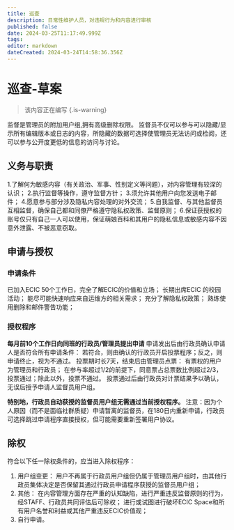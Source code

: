 ```yaml
---
title: 巡查
description: 日常性维护人员，对违规行为和内容进行审核
published: false
date: 2024-03-25T11:17:49.999Z
tags: 
editor: markdown
dateCreated: 2024-03-24T14:58:36.356Z
---
```


# 巡查-草案
> 该内容正在编写
{.is-warning}

监督是管理员的附加用户组,拥有高级删除权限。
监督员不仅可以参与可以隐藏/显示所有编辑版本或日志的内容，所隐藏的数据可选择使管理员无法访问或检阅，还可以参与公开度更低的信息的访问与讨论。

## 义务与职责
1.了解何为敏感内容（有关政治、军事、性别定义等问题），对内容管理有较深的认识；
2.执行监督等操作，遵守监督方针；
3.须允许其他用户向您发送电子邮件；
4.愿意参与部分涉及隐私内容处理的对外交流；
5.自我监督、与其他监督员互相监督，确保自己都和同僚严格遵守隐私权政策、监督原则；
6.保证获授权的账号仅只有自己一人可以使用，保证萌娘百科和其用户的隐私信息或敏感内容不因意外泄露、不被恶意窃取。

## 申请与授权
### 申请条件
已加入ECIC 50个工作日，完全了解ECIC的价值和立场；
长期出席ECIC 的校园活动；
能尽可能快速响应来自运维方的相关需求；
充分了解隐私权政策；
熟练使用删除和邮件警告功能；

### 授权程序
**每月前10个工作日向同班的行政员/管理员提出申请**
申请发出后由行政员确认申请人是否符合所有申请条件：
  若符合，则由确认的行政员开启投票程序；反之，则申请终止，视为不通过。
投票期时长7天，结束后由管理员点票：
有票权的用户为管理员和行政员；
在参与率超过1/2的前提下，同意票占总票数比例超过2/3，投票通过；除此以外，投票不通过。
投票通过后由行政员对计票结果予以确认，无误后授予申请人监督员用户组。 

**特别地，行政员自动获授的监督员用户组无需通过当前授权程序。**
注意：因为个人原因（而不是面临社群质疑）申请暂离的监督员，在180日内重新申请，行政员可选择跳过申请程序直接授权，但可能需要重新签署用户协议。


## 除权
符合以下任一除权条件的，应当进入除权程序：

1. 用户组变更：
用户不再属于行政员用户组但仍属于管理员用户组时，由其他行政员集体决定是否保留其通过行政员申请程序获授的监督员用户组；
2. 其他：
在内容管理方面存在严重的认知缺陷，进行严重违反监督原则的行为，经STAFF、行政员共同评估后可除权；
进行或试图进行破坏ECIC Space和所有用户名誉和利益或其他严重违反ECIC价值观；
3. 自行申请。


